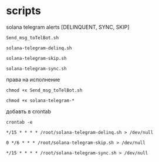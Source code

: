 # scripts
solana telegram alerts [DELINQUENT, SYNC, SKIP]

`Send_msg_toTelBot.sh`

`solana-telegram-delinq.sh`

`solana-telegram-skip.sh`

`solana-telegram-sync.sh`

права на исполнение

`chmod +x Send_msg_toTelBot.sh`

`chmod +x solana-telegram-*`

добавть в crontab

`crontab -e`

`*/15 * * * * /root/solana-telegram-delinq.sh > /dev/null`

`0 */6 * * * /root/solana-telegram-skip.sh > /dev/null`

`*/15 * * * * /root/solana-telegram-sync.sh > /dev/null`
